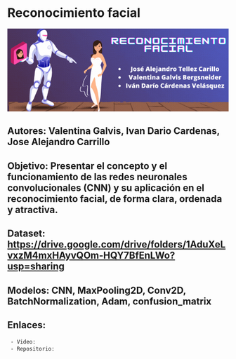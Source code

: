 # Reconocimiento facial

![Image text](/Banner-IA.gif)

## Autores: Valentina Galvis, Ivan Dario Cardenas, Jose Alejandro Carrillo
## Objetivo: Presentar el concepto y el funcionamiento de las redes neuronales convolucionales (CNN) y su aplicación en el reconocimiento facial, de forma clara, ordenada y atractiva.
## Dataset: https://drive.google.com/drive/folders/1AduXeLvxzM4mxHAyvQOm-HQY7BfEnLWo?usp=sharing
## Modelos: CNN, MaxPooling2D, Conv2D, BatchNormalization, Adam, confusion_matrix
## Enlaces:
     - Video:
     - Repositorio:   
